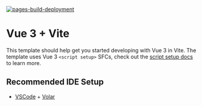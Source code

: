 [![pages-build-deployment](https://github.com/webceyhan/webceyhan.github.io/actions/workflows/pages/pages-build-deployment/badge.svg)](https://github.com/webceyhan/webceyhan.github.io/actions/workflows/pages/pages-build-deployment)

# Vue 3 + Vite

This template should help get you started developing with Vue 3 in Vite. The template uses Vue 3 `<script setup>` SFCs, check out the [script setup docs](https://v3.vuejs.org/api/sfc-script-setup.html#sfc-script-setup) to learn more.

## Recommended IDE Setup

- [VSCode](https://code.visualstudio.com/) + [Volar](https://marketplace.visualstudio.com/items?itemName=johnsoncodehk.volar)
